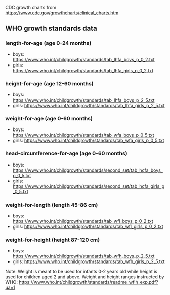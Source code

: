 CDC growth charts from https://www.cdc.gov/growthcharts/clinical_charts.htm

## WHO growth standards data

### length-for-age (age 0-24 months)
- boys:
https://www.who.int/childgrowth/standards/tab_lhfa_boys_p_0_2.txt
- girls:
https://www.who.int/childgrowth/standards/tab_lhfa_girls_p_0_2.txt

### height-for-age (age 12-60 months)
- boys:
https://www.who.int/childgrowth/standards/tab_lhfa_boys_p_2_5.txt
- girls:
https://www.who.int/childgrowth/standards/tab_lhfa_girls_p_2_5.txt

### weight-for-age (age 0-60 months)
- boys:
https://www.who.int/childgrowth/standards/tab_wfa_boys_p_0_5.txt
- girls:
https://www.who.int/childgrowth/standards/tab_wfa_girls_p_0_5.txt

### head-circumference-for-age (age 0-60 months)
- boys:
https://www.who.int/childgrowth/standards/second_set/tab_hcfa_boys_p_0_5.txt
- girls:
https://www.who.int/childgrowth/standards/second_set/tab_hcfa_girls_p_0_5.txt

### weight-for-length (length 45-86 cm)
- boys:
https://www.who.int/childgrowth/standards/tab_wfl_boys_p_0_2.txt
- girls:
https://www.who.int/childgrowth/standards/tab_wfl_girls_p_0_2.txt

### weight-for-height (height 87-120 cm)
- boys:
https://www.who.int/childgrowth/standards/tab_wfh_boys_p_2_5.txt
- girls:
https://www.who.int/childgrowth/standards/tab_wfh_girls_p_2_5.txt

Note: Weight is meant to be used for infants 0-2 years old while height is used for children aged 2 and above. Weight and height ranges instructed by WHO: 
https://www.who.int/childgrowth/standards/readme_wflh_exp.pdf?ua=1